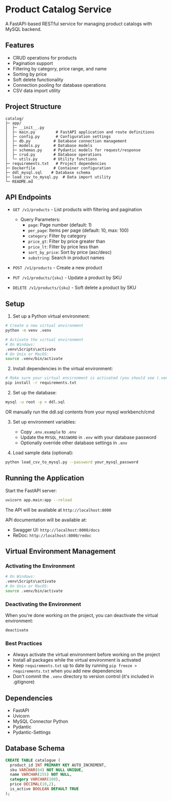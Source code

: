 # Product Catalog Service

A FastAPI-based RESTful service for managing product catalogs with MySQL backend.

## Features

- CRUD operations for products
- Pagination support
- Filtering by category, price range, and name
- Sorting by price
- Soft delete functionality
- Connection pooling for database operations
- CSV data import utility

## Project Structure

```
catalog/
├─ app/
│  ├─ __init__.py
│  ├─ main.py         # FastAPI application and route definitions
│  ├─ config.py       # Configuration settings
│  ├─ db.py          # Database connection management
│  ├─ models.py      # Database models
│  ├─ schemas.py     # Pydantic models for request/response
│  ├─ crud.py        # Database operations
│  └─ utils.py       # Utility functions
├─ requirements.txt   # Project dependencies
├─ Dockerfile        # Container configuration
├─ ddl_mysql.sql    # Database schema
├─ load_csv_to_mysql.py  # Data import utility
└─ README.md
```

## API Endpoints

- `GET /v1/products` - List products with filtering and pagination
  - Query Parameters:
    - `page`: Page number (default: 1)
    - `per_page`: Items per page (default: 10, max: 100)
    - `category`: Filter by category
    - `price_gt`: Filter by price greater than
    - `price_lt`: Filter by price less than
    - `sort_by_price`: Sort by price (asc/desc)
    - `substring`: Search in product names

- `POST /v1/products` - Create a new product
- `PUT /v1/products/{sku}` - Update a product by SKU
- `DELETE /v1/products/{sku}` - Soft delete a product by SKU

## Setup

1. Set up a Python virtual environment:
```bash
# Create a new virtual environment
python -m venv .venv

# Activate the virtual environment
# On Windows:
.venv\Scripts\activate
# On Unix or MacOS:
source .venv/bin/activate
```

2. Install dependencies in the virtual environment:
```bash
# Make sure your virtual environment is activated (you should see (.venv) in your terminal)
pip install -r requirements.txt
```

2. Set up the database:
```bash
mysql -u root -p < ddl.sql
```
OR 
manually run the ddl.sql contents from your mysql workbench/cmd

3. Set up environment variables:
   - Copy `.env.example` to `.env`
   - Update the `MYSQL_PASSWORD` in `.env` with your database password
   - Optionally override other database settings in `.env`

4. Load sample data (optional):
```bash
python load_csv_to_mysql.py --password your_mysql_password
```

## Running the Application

Start the FastAPI server:
```bash
uvicorn app.main:app --reload
```

The API will be available at `http://localhost:8000`

API documentation will be available at:
- Swagger UI: `http://localhost:8000/docs`
- ReDoc: `http://localhost:8000/redoc`

## Virtual Environment Management

### Activating the Environment
```bash
# On Windows:
.venv\Scripts\activate
# On Unix or MacOS:
source .venv/bin/activate
```

### Deactivating the Environment
When you're done working on the project, you can deactivate the virtual environment:
```bash
deactivate
```

### Best Practices
- Always activate the virtual environment before working on the project
- Install all packages while the virtual environment is activated
- Keep `requirements.txt` up to date by running `pip freeze > requirements.txt` when you add new dependencies
- Don't commit the `.venv` directory to version control (it's included in .gitignore)

## Dependencies

- FastAPI
- Uvicorn
- MySQL Connector Python
- Pydantic
- Pydantic-Settings

## Database Schema

```sql
CREATE TABLE catalogue (
  product_id INT PRIMARY KEY AUTO_INCREMENT,
  sku VARCHAR(64) NOT NULL UNIQUE,
  name VARCHAR(255) NOT NULL,
  category VARCHAR(100),
  price DECIMAL(10,2),
  is_active BOOLEAN DEFAULT TRUE
);
```
